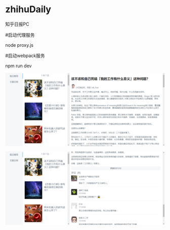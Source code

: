 ﻿# zhihuDaily
知乎日报PC

#启动代理服务

node proxy.js

#启动webpack服务

npm run dev 

![image](https://github.com/huaweimin/zhihuDaily/blob/master/first.png)

![image](https://github.com/huaweimin/zhihuDaily/blob/master/commit.png)
